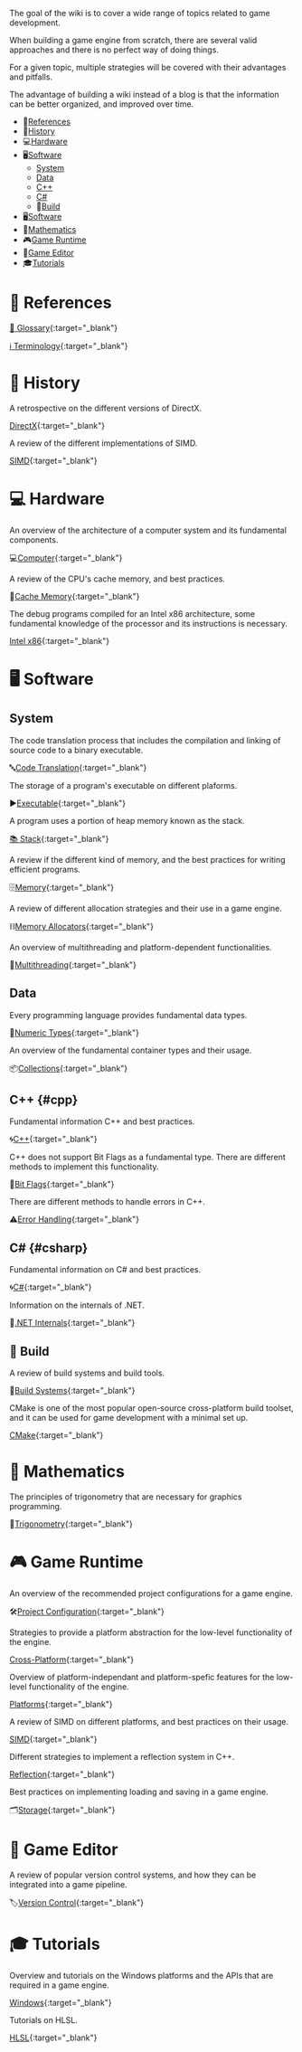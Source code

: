 The goal of the wiki is to cover a wide range of topics related to game development.

When building a game engine from scratch, there are several valid approaches and there is no perfect way of doing things.

For a given topic, multiple strategies will be covered with their advantages and pitfalls.

The advantage of building a wiki instead of a blog is that the information can be better organized, and improved over time.

- 📖[References](#-references)
- 🏰[History](#-history)
- 💻[Hardware](#-hardware)
- 🖥[Software](#-software)
  - [System](#system)
  - [Data](#data)
  - [C++](#cpp)
  - [C#](#csharp)
  - 🧱[Build](#build)
- 🖥[Software](#-software)
- 🧮[Mathematics](#-mathematics)
- 🎮[Game Runtime](#-game-runtime)
- 🎨[Game Editor](#-game-editor)
- 🎓[Tutorials](#-tutorials)

# 📖 References

[💬 Glossary](Glossary.html){:target="_blank"}

[ℹ️ Terminology](Terminology.html){:target="_blank"}

# 🏰 History

A retrospective on the different versions of DirectX.

[DirectX](https://www.notion.so/juliendelezenne/DirectX-bbf599dbca4e47b38325b3955a547644){:target="_blank"}


A review of the different implementations of SIMD.

[SIMD](https://www.notion.so/juliendelezenne/SIMD-88ba6e0a48414cf7aa499d99f4b0dd1f){:target="_blank"}


# 💻 Hardware

An overview of the architecture of a computer system and its fundamental components.

💻[Computer](https://www.notion.so/juliendelezenne/Computer-70c2c3fbbc29446782e02b8e0e6be940){:target="_blank"}


A review of the CPU's cache memory, and best practices.

🚅[Cache Memory](https://www.notion.so/juliendelezenne/Cache-Memory-718834f4e1ce43549eecdf397833cac1){:target="_blank"}


The debug programs compiled for an Intel x86 architecture, some fundamental knowledge of the processor and its instructions is necessary.

[Intel x86](https://www.notion.so/juliendelezenne/Intel-x86-2401eae3086343d5a9381998ebe9419d){:target="_blank"}

# 🖥 Software

## System

The code translation process that includes the compilation and linking of source code to a binary executable.

🔤[Code Translation](https://www.notion.so/juliendelezenne/Code-Translation-cb66ee3bb4be4240bbff99ddb5057a54){:target="_blank"}


The storage of a program's executable on different plaforms.

▶️[Executable](https://www.notion.so/juliendelezenne/Executable-5c6143da707145ddb89b15dc24e29d61){:target="_blank"}


A program uses a portion of heap memory known as the stack.

[📚 Stack](https://www.notion.so/juliendelezenne/Stack-eddf0c34dc934379ab05627709fff38f){:target="_blank"}


A review if the different kind of memory, and the best practices for writing efficient programs.

🗄[Memory](https://www.notion.so/juliendelezenne/Memory-6c8b73d5c1e042d78bbe01ac5e6e750b){:target="_blank"}


A review of different allocation strategies and their use in a game engine.

⛓[Memory Allocators](https://www.notion.so/juliendelezenne/Allocators-efa67ff35a314cb48e36a13f038a419e){:target="_blank"}


An overview of multithreading and platform-dependent functionalities.

🔀[Multithreading](https://www.notion.so/juliendelezenne/Multithreading-6081d956dabc43ad95c57aa9eaced001){:target="_blank"}

## Data

Every programming language provides fundamental data types.

🔢[Numeric Types](https://www.notion.so/juliendelezenne/Numeric-Types-d562f84c7ea645d690e6bbf2bf361923){:target="_blank"}


An overview of the fundamental container types and their usage.

📦[Collections](https://www.notion.so/juliendelezenne/Collections-e53f4fbd8fd3472f9f94a9c40d19d45e){:target="_blank"}

## C++ {#cpp}

Fundamental information C++ and best practices.

🌀[C++](https://www.notion.so/juliendelezenne/C-2d458c79f87e4488ba7693fbdf87c1d7){:target="_blank"}


C++ does not support Bit Flags as a fundamental type. There are different methods to implement this functionality.

🚩[Bit Flags](https://www.notion.so/juliendelezenne/Bit-Flags-b6f54688b0684f539bf11149fd8c4cd9){:target="_blank"}


There are different methods to handle errors in C++.

⚠️[Error Handling](https://www.notion.so/juliendelezenne/Errors-5ae5a4ffe58049359821c5534a93cf26){:target="_blank"}

## C# {#csharp}

Fundamental information on C# and best practices.

🌀[C#](https://www.notion.so/juliendelezenne/C-01e5331648d04f6aa4ac8ef4db270f4d){:target="_blank"}


Information on the internals of .NET.

👾[.NET Internals](https://www.notion.so/juliendelezenne/NET-Internals-6616e2341a31419f9bc686d7b7bd0ba9){:target="_blank"}

## 🧱 Build

A review of build systems and build tools.

🔨[Build Systems](https://www.notion.so/juliendelezenne/Build-System-d66da054a959417096d99d4bf9922afd){:target="_blank"}


CMake is one of the most popular open-source cross-platform build toolset, and it can be used for game development with a minimal set up.

[CMake](https://www.notion.so/juliendelezenne/CMake-681851c9506b4e23a22418f97e20cc1a){:target="_blank"}

# 🧮 Mathematics

The principles of trigonometry that are necessary for graphics programming.

📐[Trigonometry](https://www.notion.so/juliendelezenne/Trigonometry-911029bf6ea64c9baf2925474d65dcd1){:target="_blank"}

# 🎮 Game Runtime

An overview of the recommended project configurations for a game engine.

🛠[Project Configuration](https://www.notion.so/juliendelezenne/Project-Configuration-e7446f013e894d08bfbe3e334ac7fe96){:target="_blank"}

Strategies to provide a platform abstraction for the low-level functionality of the engine.

[Cross-Platform](https://www.notion.so/juliendelezenne/Cross-Platform-a3fbb4db74454f1493fb1f8a13fc4bf3){:target="_blank"}


Overview of platform-independant and platform-spefic features for the low-level functionality of the engine.

[Platforms](https://www.notion.so/juliendelezenne/Platforms-52958043b11647faa3f5aaf33a322c6c){:target="_blank"}


A review of SIMD on different platforms, and best practices on their usage.

[SIMD](https://www.notion.so/juliendelezenne/SIMD-4e4aca2cf1a94c93ac3b2d1beca4cc57){:target="_blank"}


Different strategies to implement a reflection system in C++.

[Reflection](https://www.notion.so/juliendelezenne/Reflection-01c7a4c0143a4881afadaec6fbef5fc6){:target="_blank"}

Best practices on implementing loading and saving in a game engine.

🗂[Storage](https://www.notion.so/juliendelezenne/Storage-3d27f6623a6946efa078299f4b17fe40){:target="_blank"}

# 🎨 Game Editor

A review of popular version control systems, and how they can be integrated into a game pipeline.

🏷[Version Control](https://www.notion.so/juliendelezenne/Version-Control-be7595ca455d412fbac8c67a7f1698da){:target="_blank"}

# 🎓 Tutorials

Overview and tutorials on the Windows platforms and the APIs that are required in a game engine.

[Windows](https://www.notion.so/juliendelezenne/Windows-850f22698c5d46079f5b42c2ef1298f1){:target="_blank"}


Tutorials on HLSL.

[HLSL](https://www.notion.so/juliendelezenne/HLSL-8cf24e8312464ccd90dd10a21b07d200){:target="_blank"}

